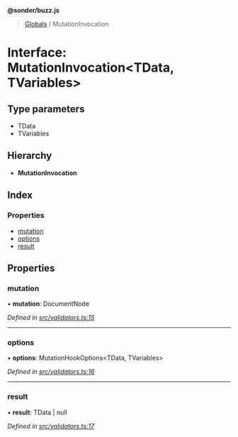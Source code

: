 **@sonder/buzz.js**

> [Globals](../README.md) / MutationInvocation

# Interface: MutationInvocation\<**TData, TVariables**>

## Type parameters

- TData
- TVariables

## Hierarchy

- **MutationInvocation**

## Index

### Properties

- [mutation](mutationinvocation.md#mutation)
- [options](mutationinvocation.md#options)
- [result](mutationinvocation.md#result)

## Properties

### mutation

• **mutation**: DocumentNode

_Defined in [src/validators.ts:15](https://github.com/Flatbook/buzz.js/blob/3986c39/src/validators.ts#L15)_

---

### options

• **options**: MutationHookOptions\<TData, TVariables>

_Defined in [src/validators.ts:16](https://github.com/Flatbook/buzz.js/blob/3986c39/src/validators.ts#L16)_

---

### result

• **result**: TData \| null

_Defined in [src/validators.ts:17](https://github.com/Flatbook/buzz.js/blob/3986c39/src/validators.ts#L17)_
